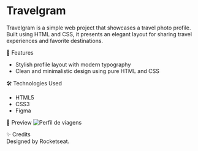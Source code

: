 <h1>Travelgram</h1>
<p>Travelgram is a simple web project that showcases a travel photo profile. Built using HTML and CSS, it presents an elegant layout for sharing travel experiences and favorite destinations.</p>


🚀 Features
- Stylish profile layout with modern typography
- Clean and minimalistic design using pure HTML and CSS

🛠️ Technologies Used
- HTML5
- CSS3
- Figma

📸 Preview
![Perfil de viagens](https://github.com/user-attachments/assets/07572008-9b4f-46e2-a156-c7b11f3dd7db)

✨ Credits <br>
Designed by Rocketseat.
